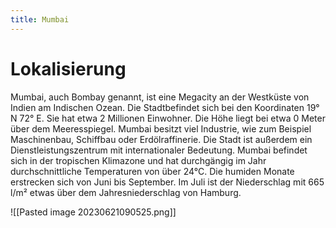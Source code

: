 ```yaml
---
title: Mumbai
---
```

# Lokalisierung

Mumbai, auch Bombay genannt, ist eine Megacity an der Westküste von Indien am Indischen Ozean. Die Stadtbefindet sich bei den Koordinaten 19° N 72° E. Sie hat etwa 2 Millionen Einwohner. Die Höhe liegt bei etwa 0 Meter über dem Meeresspiegel. Mumbai besitzt viel Industrie, wie zum Beispiel Maschinenbau, Schiffbau oder Erdölraffinerie. Die Stadt ist außerdem ein Dienstleistungszentrum mit internationaler Bedeutung. Mumbai befindet sich in der tropischen Klimazone und hat durchgängig im Jahr durchschnittliche Temperaturen von über 24°C. Die humiden Monate erstrecken sich von Juni bis September. Im Juli ist der Niederschlag mit 665 l/m² etwas über dem Jahresniederschlag von Hamburg.

![[Pasted image 20230621090525.png]]